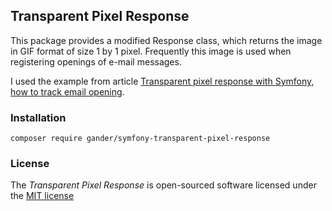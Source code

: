 ## Transparent Pixel Response

This package provides a modified Response class, which returns the image in GIF format of size 1 by 1 pixel. Frequently this image is used when registering openings of e-mail messages.

I used the example from article [Transparent pixel response with Symfony, how to track email opening](http://loige.co/transparent-pixel-response-with-symfony-how-to-track-email-opening/).

### Installation

    composer require gander/symfony-transparent-pixel-response

### License

The _Transparent Pixel Response_ is open-sourced software licensed under the [MIT license](http://opensource.org/licenses/MIT)